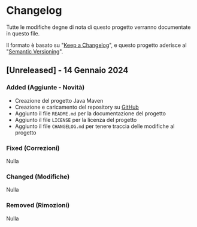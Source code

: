# Changelog

Tutte le modifiche degne di nota di questo progetto verranno documentate in questo file.

Il formato è basato su "[Keep a Changelog](https://keepachangelog.com/en/1.1.0/)",
e questo progetto aderisce al "[Semantic Versioning](https://semver.org/spec/v2.0.0.html)".

## [Unreleased] - 14 Gennaio 2024

### Added (Aggiunte - Novità)

- Creazione del progetto Java Maven
- Creazione e caricamento del repository su [GitHub](https://github.com/matbagnoletti/GrandPrix-Gruppo1-5AINF.git)
- Aggiunto il file `README.md` per la documentazione del progetto
- Aggiunto il file `LICENSE` per la licenza del progetto
- Aggiunto il file `CHANGELOG.md` per tenere traccia delle modifiche al progetto

### Fixed (Correzioni)

Nulla

### Changed (Modifiche)

Nulla

### Removed (Rimozioni)

Nulla